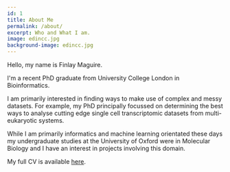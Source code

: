 ```yaml
---
id: 1
title: About Me
permalink: /about/
excerpt: Who and What I am.
image: edincc.jpg
background-image: edincc.jpg
---
```


Hello, my name is Finlay Maguire.

I'm a recent PhD graduate from University College London in Bioinformatics.

I am primarily interested in finding ways to make use of complex and messy datasets.
For example, my PhD principally focussed on determining the best ways to analyse
cutting edge single cell transcriptomic datasets from multi-eukaryotic systems.

While I am primarily informatics and machine learning orientated these days my undergraduate 
studies at the University of Oxford 
were in Molecular Biology and I have an interest in projects involving this domain.

My full CV is available [here](https://github.com/fmaguire/CV/raw/master/Finlay_Maguire_CV.pdf).


